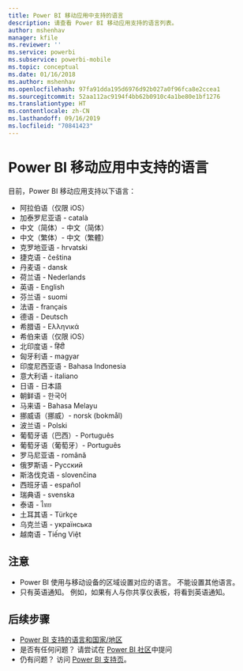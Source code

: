 ```yaml
---
title: Power BI 移动应用中支持的语言
description: 请查看 Power BI 移动应用支持的语言列表。
author: mshenhav
manager: kfile
ms.reviewer: ''
ms.service: powerbi
ms.subservice: powerbi-mobile
ms.topic: conceptual
ms.date: 01/16/2018
ms.author: mshenhav
ms.openlocfilehash: 97fa91dda195d6976d92b027a0f96fca8e2ccea1
ms.sourcegitcommit: 52aa112ac9194f4bb62b0910c4a1be80e1bf1276
ms.translationtype: HT
ms.contentlocale: zh-CN
ms.lasthandoff: 09/16/2019
ms.locfileid: "70841423"
---
```

# <a name="supported-languages-in-the-power-bi-mobile-apps"></a>Power BI 移动应用中支持的语言
目前，Power BI 移动应用支持以下语言：

* 阿拉伯语（仅限 iOS）
* 加泰罗尼亚语 - català
* 中文（简体）- 中文（简体）
* 中文（繁体）- 中文（繁體）
* 克罗地亚语 - hrvatski
* 捷克语 - čeština
* 丹麦语 - dansk
* 荷兰语 - Nederlands
* 英语 - English
* 芬兰语 - suomi
* 法语 - français
* 德语 - Deutsch
* 希腊语 - Ελληνικά
* 希伯来语（仅限 iOS）
* 北印度语 - हिंदी
* 匈牙利语 - magyar
* 印度尼西亚语 - Bahasa Indonesia
* 意大利语 - italiano
* 日语 - 日本語
* 朝鲜语 - 한국어
* 马来语 - Bahasa Melayu
* 挪威语（挪威）- norsk (bokmål)
* 波兰语 - Polski
* 葡萄牙语（巴西）- Português
* 葡萄牙语（葡萄牙）- Português
* 罗马尼亚语 - română
* 俄罗斯语 - Русский
* 斯洛伐克语 - slovenčina
* 西班牙语 - español
* 瑞典语 - svenska
* 泰语 - ไทย
* 土耳其语 - Türkçe
* 乌克兰语 - українська
* 越南语 - Tiếng Việt

## <a name="notes"></a>注意
* Power BI 使用与移动设备的区域设置对应的语言。 不能设置其他语言。
* 只有英语通知。 例如，如果有人与你共享仪表板，将看到英语通知。 

## <a name="next-steps"></a>后续步骤
* [Power BI 支持的语言和国家/地区](../../supported-languages-countries-regions.md)
* 是否有任何问题？ 请尝试在 [Power BI 社区](http://community.powerbi.com/)中提问
* 仍有问题？ 访问 [Power BI 支持页](https://powerbi.microsoft.com/support/)。

